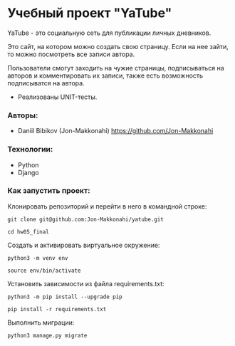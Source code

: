 # Учебный проект "YaTube"

YaTube - это социальную сеть для публикации личных дневников.

Это сайт, на котором можно создать свою страницу. 
Если на нее зайти, то можно посмотреть все записи автора.

Пользователи смогут заходить на чужие страницы, 
подписываться на авторов и комментировать их записи, также есть возможность подписыватся на автора.

+ Реализованы UNIT-тесты.

### Авторы:
- Daniil Bibikov (Jon-Makkonahi) https://github.com/Jon-Makkonahi

### Технологии:
- Python
- Django

### Как запустить проект:

Клонировать репозиторий и перейти в него в командной строке:

```
git clone git@github.com:Jon-Makkonahi/yatube.git
```

```
cd hw05_final
```

Cоздать и активировать виртуальное окружение:

```
python3 -m venv env
```

```
source env/bin/activate
```

Установить зависимости из файла requirements.txt:

```
python3 -m pip install --upgrade pip
```

```
pip install -r requirements.txt
```

Выполнить миграции:

```
python3 manage.py migrate
```
